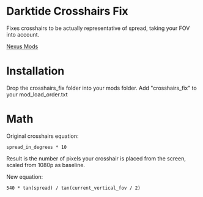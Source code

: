 # Darktide Crosshairs Fix

Fixes crosshairs to be actually representative of spread, taking your FOV into account.

[Nexus Mods](https://www.nexusmods.com/warhammer40kdarktide/mods/36)

# Installation

Drop the crosshairs_fix folder into your mods folder. Add "crosshairs_fix" to your mod_load_order.txt

# Math

Original crosshairs equation:

    spread_in_degrees * 10

Result is the number of pixels your crosshair is placed from the screen, scaled from 1080p as baseline.

New equation:

    540 * tan(spread) / tan(current_vertical_fov / 2)
